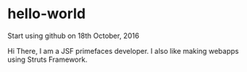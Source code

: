 # hello-world
Start using github on 18th October, 2016

Hi There, I am a JSF primefaces developer. I also like making webapps using Struts Framework.
